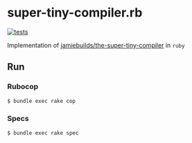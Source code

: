 # super-tiny-compiler.rb

[![tests](https://github.com/gowda/scuby.rb/workflows/tests/badge.svg)](https://github.com/gowda/scuby.rb/actions)

Implementation of [jamiebuilds/the-super-tiny-compiler](https://github.com/jamiebuilds/the-super-tiny-compiler) in `ruby`

## Run
### Rubocop
```bash
$ bundle exec rake cop
```

### Specs
```bash
$ bundle exec rake spec
```

